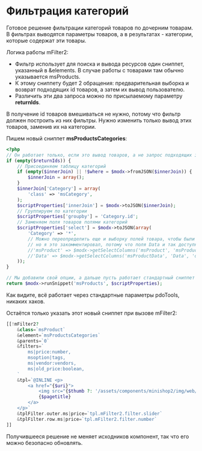 # Фильтрация категорий

Готовое решение фильтрации категорий товаров по дочерним товарам. В фильтрах выводятся параметры товаров, а в результатах - категории, которые содержат эти товары.

Логика работы mFilter2:

* Фильтр использует для поиска и вывода ресурсов один сниппет, указанный в &elements. В случае работы с товарами там обычно указывается msProducts.
* К этому сниппету будет 2 обращения: предварительная выборка и возврат подходящих id товаров, а затем их вывод пользователю.
* Различить эти два запроса можно по присылаемому параметру **returnIds**.

В получение id товаров  вмешиваться не нужно, потому что фильтр должен построить из них фильтры. Нужно изменить только вывод этих товаров, заменив их на категории.

Пишем новый сниппет **msProductsCategories**:

```php
<?php
// Он работает только, если это вывод товаров, а не запрос подходящих id
if (empty($returnIds)) {
    // Присоединяем таблицу категорий
    if (empty($innerJoin) || !$where = $modx->fromJSON($innerJoin)) {
        $innerJoin = array();
    }
    $innerJoin['Category'] = array(
        'class' => 'msCategory',
    );
    $scriptProperties['innerJoin'] = $modx->toJSON($innerJoin);
    // Группируем по категории
    $scriptProperties['groupby'] = 'Category.id';
    // Заменяем поля товаров полями категорий
    $scriptProperties['select'] = $modx->toJSON(array(
        'Category' => '*',
        // Можно переопределить еще и выборку полей товара, чтобы были с префиксом,
        // но я это закомментировал, потому что поля Data и так доступны, а товары не нужны
        //'msProduct' => $modx->getSelectColumns('msProduct', 'msProduct', 'product.'),
        //'Data' => $modx->getSelectColumns('msProductData', 'Data', 'data.'),
    ));
}

// Мы добавили свой опции, а дальше пусть работает стандартный сниппет
return $modx->runSnippet('msProducts', $scriptProperties);
```

Как видите, всё работает через стандартные параметры pdoTools, никаких хаков.

Остаётся только указать этот новый сниппет при вызове mFilter2:

```php
[[!mFilter2?
    &class=`msProduct`
    &element=`msProductsCategories`
    &parents=`0`
    &filters=`
        ms|price:number,
        msoption|tags,
        ms|vendor:vendors,
        ms|old_price:boolean,
    `
    &tpl=`@INLINE <p>
        <a href="{$uri}">
            <img src="{$thumb ?: '/assets/components/minishop2/img/web/ms2_small.png'}">
            {$pagetitle}
        </a>
    </p>`
    &tplFilter.outer.ms|price=`tpl.mFilter2.filter.slider`
    &tplFilter.row.ms|price=`tpl.mFilter2.filter.number`
]]
```

Получившееся решение не меняет исходников компонент, так что его можно безопасно обновлять.
